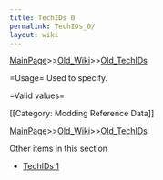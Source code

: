 ```yaml
---
title: TechIDs 0
permalink: TechIDs_0/
layout: wiki
---
```


[MainPage](/keeperrl_wiki/ "wikilink")>>[Old_Wiki](/keeperrl_wiki/Old_Wiki "wikilink")>>[Old_TechIDs](/keeperrl_wiki/Old_TechIDs "wikilink")

=Usage=
Used to specify.

=Valid values=

[[Category: Modding Reference Data]]

[MainPage](/keeperrl_wiki/ "wikilink")>>[Old_Wiki](/keeperrl_wiki/Old_Wiki "wikilink")>>[Old_TechIDs](/keeperrl_wiki/Old_TechIDs "wikilink")

Other items in this section
-    [TechIDs 1](/keeperrl_wiki/TechIDs_1 "wikilink")
